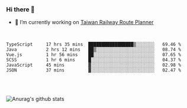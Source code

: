 ### Hi there 👋

- 🔭 I’m currently working on [Taiwan Railway Route Planner](https://github.com/Taiwan-Railway-Route-Planner)

<br/>

<!--START_SECTION:waka-->

```text
TypeScript     17 hrs 35 mins  █████████████████▒░░░░░░░   69.46 %
Java           2 hrs 12 mins   ██▒░░░░░░░░░░░░░░░░░░░░░░   08.74 %
Vue.js         1 hr 56 mins    ██░░░░░░░░░░░░░░░░░░░░░░░   07.65 %
SCSS           1 hr 6 mins     █░░░░░░░░░░░░░░░░░░░░░░░░   04.37 %
JavaScript     45 mins         ▓░░░░░░░░░░░░░░░░░░░░░░░░   02.98 %
JSON           37 mins         ▓░░░░░░░░░░░░░░░░░░░░░░░░   02.47 %
```

<!--END_SECTION:waka-->

<br/>
<br/>

![Anurag's github stats](https://github-readme-stats.vercel.app/api?username=DepickereSven&show_icons=true&theme=tokyonight)



<!--
**DepickereSven/DepickereSven** is a ✨ _special_ ✨ repository because its `README.md` (this file) appears on your GitHub profile.

Here are some ideas to get you started:

- 🔭 I’m currently working on ...
- 🌱 I’m currently learning ...
- 👯 I’m looking to collaborate on ...
- 🤔 I’m looking for help with ...
- 💬 Ask me about ...
- 📫 How to reach me: ...
- 😄 Pronouns: ...
- ⚡ Fun fact: ...
-->
